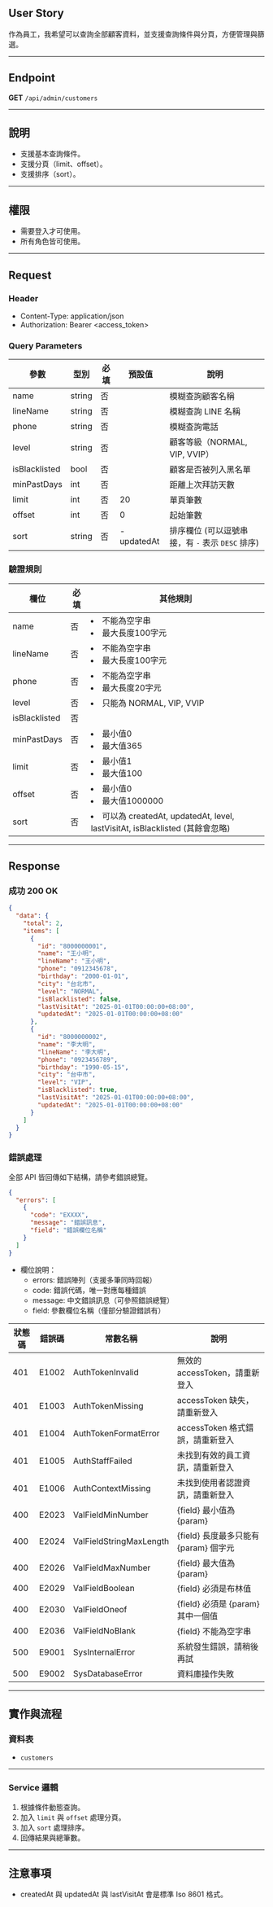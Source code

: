 ## User Story

作為員工，我希望可以查詢全部顧客資料，並支援查詢條件與分頁，方便管理與篩選。

---

## Endpoint

**GET** `/api/admin/customers`

---

## 說明

- 支援基本查詢條件。
- 支援分頁（limit、offset）。
- 支援排序（sort）。

---

## 權限

- 需要登入才可使用。
- 所有角色皆可使用。

---

## Request

### Header

- Content-Type: application/json
- Authorization: Bearer <access_token>

### Query Parameters

| 參數          | 型別   | 必填 | 預設值     | 說明                                             |
| ------------- | ------ | ---- | ---------- | ------------------------------------------------ |
| name          | string | 否   |            | 模糊查詢顧客名稱                                 |
| lineName      | string | 否   |            | 模糊查詢 LINE 名稱                               |
| phone         | string | 否   |            | 模糊查詢電話                                     |
| level         | string | 否   |            | 顧客等級（NORMAL, VIP, VVIP）                    |
| isBlacklisted | bool   | 否   |            | 顧客是否被列入黑名單                             |
| minPastDays   | int    | 否   |            | 距離上次拜訪天數                                 |
| limit         | int    | 否   | 20         | 單頁筆數                                         |
| offset        | int    | 否   | 0          | 起始筆數                                         |
| sort          | string | 否   | -updatedAt | 排序欄位 (可以逗號串接，有 `-` 表示 `DESC` 排序) |

### 驗證規則

| 欄位          | 必填 | 其他規則                                                                        |
| ------------- | ---- | ------------------------------------------------------------------------------- |
| name          | 否   | <li>不能為空字串<li>最大長度100字元                                             |
| lineName      | 否   | <li>不能為空字串<li>最大長度100字元                                             |
| phone         | 否   | <li>不能為空字串<li>最大長度20字元                                              |
| level         | 否   | <li>只能為 NORMAL, VIP, VVIP                                                    |
| isBlacklisted | 否   |                                                                                 |
| minPastDays   | 否   | <li>最小值0<li>最大值365                                                        |
| limit         | 否   | <li>最小值1<li>最大值100                                                        |
| offset        | 否   | <li>最小值0<li>最大值1000000                                                    |
| sort          | 否   | <li>可以為 createdAt, updatedAt, level, lastVisitAt, isBlacklisted (其餘會忽略) |

---

## Response

### 成功 200 OK

```json
{
  "data": {
    "total": 2,
    "items": [
      {
        "id": "8000000001",
        "name": "王小明",
        "lineName": "王小明",
        "phone": "0912345678",
        "birthday": "2000-01-01",
        "city": "台北市",
        "level": "NORMAL",
        "isBlacklisted": false,
        "lastVisitAt": "2025-01-01T00:00:00+08:00",
        "updatedAt": "2025-01-01T00:00:00+08:00"
      },
      {
        "id": "8000000002",
        "name": "李大明",
        "lineName": "李大明",
        "phone": "0923456789",
        "birthday": "1990-05-15",
        "city": "台中市",
        "level": "VIP",
        "isBlacklisted": true,
        "lastVisitAt": "2025-01-01T00:00:00+08:00",
        "updatedAt": "2025-01-01T00:00:00+08:00"
      }
    ]
  }
}
```

### 錯誤處理

全部 API 皆回傳如下結構，請參考錯誤總覽。

```json
{
  "errors": [
    {
      "code": "EXXXX",
      "message": "錯誤訊息",
      "field": "錯誤欄位名稱"
    }
  ]
}
```

- 欄位說明：
  - errors: 錯誤陣列（支援多筆同時回報）
  - code: 錯誤代碼，唯一對應每種錯誤
  - message: 中文錯誤訊息（可參照錯誤總覽）
  - field: 參數欄位名稱（僅部分驗證錯誤有）

| 狀態碼 | 錯誤碼 | 常數名稱                | 說明                                  |
| ------ | ------ | ----------------------- | ------------------------------------- |
| 401    | E1002  | AuthTokenInvalid        | 無效的 accessToken，請重新登入        |
| 401    | E1003  | AuthTokenMissing        | accessToken 缺失，請重新登入          |
| 401    | E1004  | AuthTokenFormatError    | accessToken 格式錯誤，請重新登入      |
| 401    | E1005  | AuthStaffFailed         | 未找到有效的員工資訊，請重新登入      |
| 401    | E1006  | AuthContextMissing      | 未找到使用者認證資訊，請重新登入      |
| 400    | E2023  | ValFieldMinNumber       | {field} 最小值為 {param}              |
| 400    | E2024  | ValFieldStringMaxLength | {field} 長度最多只能有 {param} 個字元 |
| 400    | E2026  | ValFieldMaxNumber       | {field} 最大值為 {param}              |
| 400    | E2029  | ValFieldBoolean         | {field} 必須是布林值                  |
| 400    | E2030  | ValFieldOneof           | {field} 必須是 {param} 其中一個值     |
| 400    | E2036  | ValFieldNoBlank         | {field} 不能為空字串                  |
| 500    | E9001  | SysInternalError        | 系統發生錯誤，請稍後再試              |
| 500    | E9002  | SysDatabaseError        | 資料庫操作失敗                        |

---

## 實作與流程

### 資料表

- `customers`

---

### Service 邏輯

1. 根據條件動態查詢。
2. 加入 `limit` 與 `offset` 處理分頁。
3. 加入 `sort` 處理排序。
4. 回傳結果與總筆數。

---

## 注意事項

- createdAt 與 updatedAt 與 lastVisitAt 會是標準 Iso 8601 格式。
